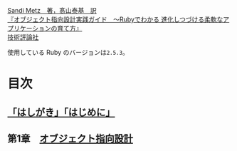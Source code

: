 [Sandi Metz　著，髙山泰基　訳  
『オブジェクト指向設計実践ガイド　～Rubyでわかる 進化しつづける柔軟なアプリケーションの育て方』  
技術評論社](https://gihyo.jp/book/2016/978-4-7741-8361-9)

使用している Ruby のバージョンは`2.5.3`。

# 目次

## [「はしがき」「はじめに」](./introduction)
## 第1章　[オブジェクト指向設計](./chapter1)


